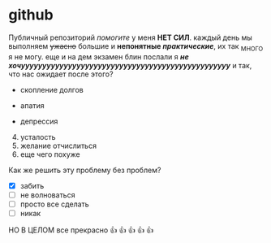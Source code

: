 # github
Публичный репозиторий
_помогите_ у меня **НЕТ СИЛ**. каждый день мы выполняем ~~ужасно~~ большие и **непонятные _практические_**, их так <sub>МНОГО</sub> я не могу. еще и на дем экзамен блин послали я ***не хочууууууууууууууууууууууууууууууууууууууууууууууууу***
и так, что нас ожидает после этого?
- скопление долгов
* апатия
+ депрессия
4. усталость
5. желание отчислиться
6. еще чего похуже

Как же решить эту проблему без проблем?
- [x] забить
- [ ] не волноваться
- [ ] просто все сделать
- [ ] никак

НО В ЦЕЛОМ все прекрасно :+1: :+1: :+1: :+1: :+1:
